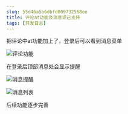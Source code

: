 ```yaml
---
slug: 55d46a5b6dbfd009732568ee
title: 评论at功能及消息现已支持
tags: [开发日志]
---
```


把评论中at功能加上了，登录后可以看到消息菜单

![评论功能](http:https://static.gaoqixhb.com/FgY7Pm9VQ-l8HZgzifLHrJ-ZdGUX)
 
在登录后顶部消息处会显示提醒

![消息提醒](http:https://static.gaoqixhb.com/FlZrjwMBXKe_c6T-B6XlOXZl6Y7J)
 
![消息列表](http:https://static.gaoqixhb.com/Fjfgb_kjB5zqcU6ADqDEAeZ1u45m)


后续功能逐步完善
